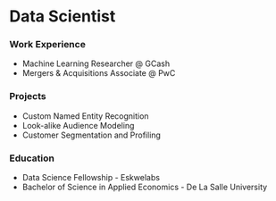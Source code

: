 # Data Scientist

### Work Experience
- Machine Learning Researcher @ GCash
- Mergers & Acquisitions Associate @ PwC

### Projects
- Custom Named Entity Recognition
- Look-alike Audience Modeling
- Customer Segmentation and Profiling

### Education
- Data Science Fellowship - Eskwelabs
- Bachelor of Science in Applied Economics - De La Salle University

